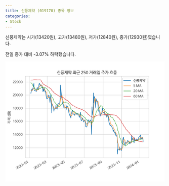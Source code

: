 ```yaml
---
title: 신풍제약 (019170) 종목 정보
categories:
- Stock
---
```


신풍제약는 시가(13420원), 고가(13480원), 저가(12840원), 종가(12930원)였습니다.

전일 종가 대비 -3.07% 하락했습니다.

<!-- more -->

![019170](/assets/stock_images/019170.png)